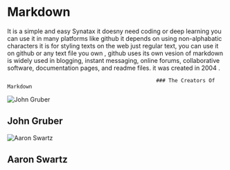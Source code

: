 
# Markdown

It is a simple and easy Synatax it doesny need coding or deep learning you can use it in many platforms like github it depends on using non-alphabatic characters
it is for styling texts on the web just regular text, you can use it on github or any text file you own , github uses its own vesion of markdown   is widely used in blogging, instant messaging, online forums, collaborative software, documentation pages, and readme files. it was created in 2004 .






                                                    ### The Creators Of Markdown
                                                            
                                                            
![John Gruber](https://upload.wikimedia.org/wikipedia/commons/thumb/6/64/John_Gruber%2C_2009_%28cropped%29.jpg/200px-John_Gruber%2C_2009_%28cropped%29.jpg)                                                            
 ## John Gruber 
   
 
 ![Aaron Swartz](https://upload.wikimedia.org/wikipedia/commons/thumb/0/06/Aaron_Swartz_profile.jpg/220px-Aaron_Swartz_profile.jpg)
 
 ## Aaron Swartz
                                
